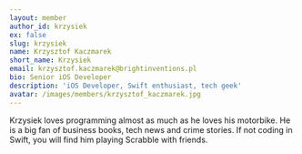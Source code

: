 ```yaml
---
layout: member
author_id: krzysiek
ex: false
slug: krzysiek
name: Krzysztof Kaczmarek
short_name: Krzysiek
email: krzysztof.kaczmarek@brightinventions.pl
bio: Senior iOS Developer
description: 'iOS Developer, Swift enthusiast, tech geek'
avatar: /images/members/krzysztof_kaczmarek.jpg
---
```

Krzysiek loves programming almost as much as he loves his motorbike. He is a big fan of business books, tech news and crime stories. If not coding in Swift, you will find him playing Scrabble with friends.
